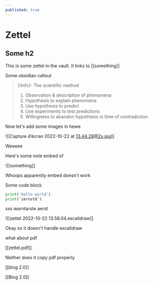 ```yaml
---
published: true
---
```


# Zettel

## Some h2

This is some zettel in the vault. It links to [[something]]

Some obsidian callout

> [!info]- The scientific method
> 1. Observation & description of phenomena
> 2. Hypothesis to explain phenomena
> 3. Use hypothesis to predict
> 4. Use experiments to test predictions
> 5. Willingness to abandon hypothesis in time of contradiction

Now let's add some images in hewe 

![[Capture d’écran 2022-10-22 at 13.44.28@2x.jpg]]

Weeeee

Here's some note embed of 

![[something]]

Whoops apparently embed doesn't work

Some code block

```python
print('hello world')
print(`iernstd`)
```

sss
iearntarste aerst 

![[zettel 2022-10-22 13.58.04.excalidraw]]

Okay so it doesn't handle excalidraw

what about pdf

[[zettel.pdf]]

Neither does it copy pdf properly

[[blog 2.0]]

[[Blog 2.0]]